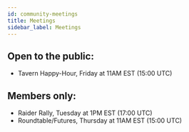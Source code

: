 ```yaml
---
id: community-meetings
title: Meetings
sidebar_label: Meetings
---
```


## Open to the public: 
- Tavern Happy-Hour, Friday at 11AM EST (15:00 UTC)

## Members only: 
- Raider Rally, Tuesday at 1PM EST (17:00 UTC)
- Roundtable/Futures, Thursday at 11AM EST (15:00 UTC)
